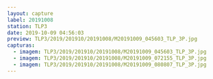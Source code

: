 ```yaml
---
layout: capture
label: 20191008
station: TLP3
date: 2019-10-09 04:56:03
preview: TLP3/2019/201910/20191008/M20191009_045603_TLP_3P.jpg
capturas:
  - imagem: TLP3/2019/201910/20191008/M20191009_045603_TLP_3P.jpg
  - imagem: TLP3/2019/201910/20191008/M20191009_072155_TLP_3P.jpg
  - imagem: TLP3/2019/201910/20191008/M20191009_080807_TLP_3P.jpg
---
```

